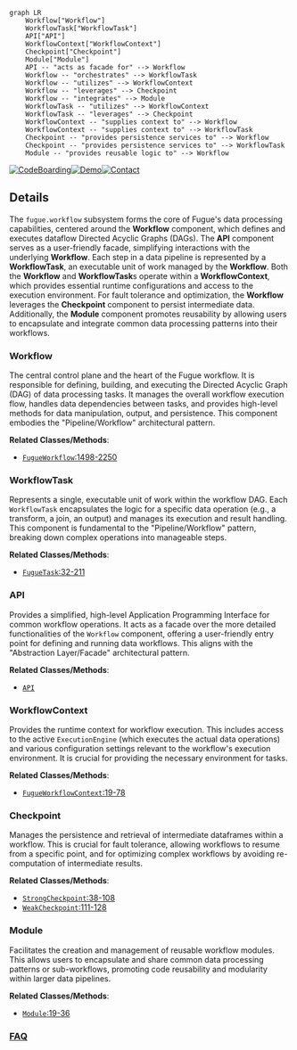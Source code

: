 ```mermaid
graph LR
    Workflow["Workflow"]
    WorkflowTask["WorkflowTask"]
    API["API"]
    WorkflowContext["WorkflowContext"]
    Checkpoint["Checkpoint"]
    Module["Module"]
    API -- "acts as facade for" --> Workflow
    Workflow -- "orchestrates" --> WorkflowTask
    Workflow -- "utilizes" --> WorkflowContext
    Workflow -- "leverages" --> Checkpoint
    Workflow -- "integrates" --> Module
    WorkflowTask -- "utilizes" --> WorkflowContext
    WorkflowTask -- "leverages" --> Checkpoint
    WorkflowContext -- "supplies context to" --> Workflow
    WorkflowContext -- "supplies context to" --> WorkflowTask
    Checkpoint -- "provides persistence services to" --> Workflow
    Checkpoint -- "provides persistence services to" --> WorkflowTask
    Module -- "provides reusable logic to" --> Workflow
```

[![CodeBoarding](https://img.shields.io/badge/Generated%20by-CodeBoarding-9cf?style=flat-square)](https://github.com/CodeBoarding/GeneratedOnBoardings)[![Demo](https://img.shields.io/badge/Try%20our-Demo-blue?style=flat-square)](https://www.codeboarding.org/demo)[![Contact](https://img.shields.io/badge/Contact%20us%20-%20contact@codeboarding.org-lightgrey?style=flat-square)](mailto:contact@codeboarding.org)

## Details

The `fugue.workflow` subsystem forms the core of Fugue's data processing capabilities, centered around the **Workflow** component, which defines and executes dataflow Directed Acyclic Graphs (DAGs). The **API** component serves as a user-friendly facade, simplifying interactions with the underlying **Workflow**. Each step in a data pipeline is represented by a **WorkflowTask**, an executable unit of work managed by the **Workflow**. Both the **Workflow** and **WorkflowTask**s operate within a **WorkflowContext**, which provides essential runtime configurations and access to the execution environment. For fault tolerance and optimization, the **Workflow** leverages the **Checkpoint** component to persist intermediate data. Additionally, the **Module** component promotes reusability by allowing users to encapsulate and integrate common data processing patterns into their workflows.

### Workflow
The central control plane and the heart of the Fugue workflow. It is responsible for defining, building, and executing the Directed Acyclic Graph (DAG) of data processing tasks. It manages the overall workflow execution flow, handles data dependencies between tasks, and provides high-level methods for data manipulation, output, and persistence. This component embodies the "Pipeline/Workflow" architectural pattern.


**Related Classes/Methods**:

- <a href="https://github.com/fugue-project/fugue/blob/master/fugue/workflow/workflow.py#L1498-L2250" target="_blank" rel="noopener noreferrer">`FugueWorkflow`:1498-2250</a>


### WorkflowTask
Represents a single, executable unit of work within the workflow DAG. Each `WorkflowTask` encapsulates the logic for a specific data operation (e.g., a transform, a join, an output) and manages its execution and result handling. This component is fundamental to the "Pipeline/Workflow" pattern, breaking down complex operations into manageable steps.


**Related Classes/Methods**:

- <a href="https://github.com/fugue-project/fugue/blob/master/fugue/workflow/_tasks.py#L32-L211" target="_blank" rel="noopener noreferrer">`FugueTask`:32-211</a>


### API
Provides a simplified, high-level Application Programming Interface for common workflow operations. It acts as a facade over the more detailed functionalities of the `Workflow` component, offering a user-friendly entry point for defining and running data workflows. This aligns with the "Abstraction Layer/Facade" architectural pattern.


**Related Classes/Methods**:

- <a href="https://github.com/fugue-project/fugue/blob/master/fugue/workflow/api.py" target="_blank" rel="noopener noreferrer">`API`</a>


### WorkflowContext
Provides the runtime context for workflow execution. This includes access to the active `ExecutionEngine` (which executes the actual data operations) and various configuration settings relevant to the workflow's execution environment. It is crucial for providing the necessary environment for tasks.


**Related Classes/Methods**:

- <a href="https://github.com/fugue-project/fugue/blob/master/fugue/workflow/_workflow_context.py#L19-L78" target="_blank" rel="noopener noreferrer">`FugueWorkflowContext`:19-78</a>


### Checkpoint
Manages the persistence and retrieval of intermediate dataframes within a workflow. This is crucial for fault tolerance, allowing workflows to resume from a specific point, and for optimizing complex workflows by avoiding re-computation of intermediate results.


**Related Classes/Methods**:

- <a href="https://github.com/fugue-project/fugue/blob/master/fugue/workflow/_checkpoint.py#L38-L108" target="_blank" rel="noopener noreferrer">`StrongCheckpoint`:38-108</a>
- <a href="https://github.com/fugue-project/fugue/blob/master/fugue/workflow/_checkpoint.py#L111-L128" target="_blank" rel="noopener noreferrer">`WeakCheckpoint`:111-128</a>


### Module
Facilitates the creation and management of reusable workflow modules. This allows users to encapsulate and share common data processing patterns or sub-workflows, promoting code reusability and modularity within larger data pipelines.


**Related Classes/Methods**:

- <a href="https://github.com/fugue-project/fugue/blob/master/fugue/workflow/module.py#L19-L36" target="_blank" rel="noopener noreferrer">`Module`:19-36</a>




### [FAQ](https://github.com/CodeBoarding/GeneratedOnBoardings/tree/main?tab=readme-ov-file#faq)